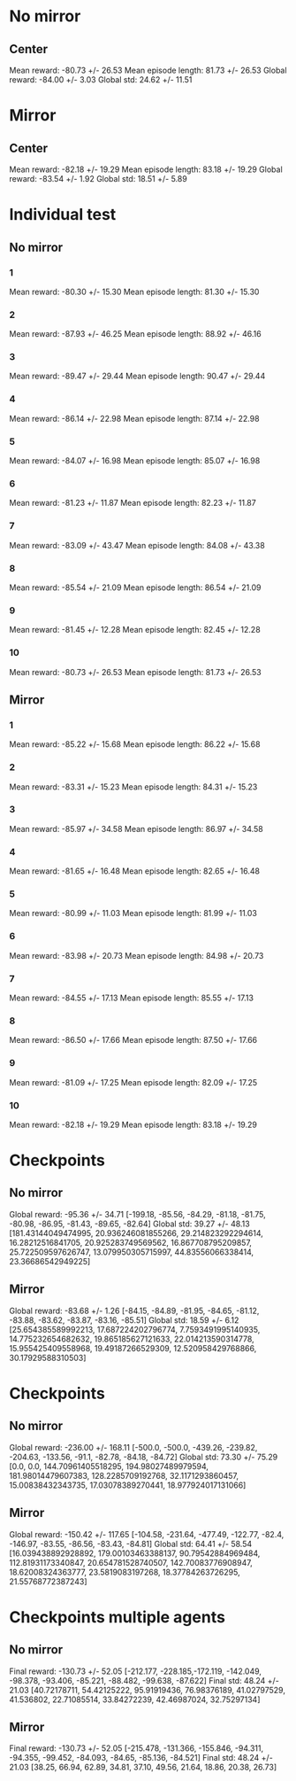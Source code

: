 # No mirror
## Center
Mean reward: -80.73 +/- 26.53
Mean episode length: 81.73 +/- 26.53
Global reward: -84.00 +/- 3.03
Global std: 24.62 +/- 11.51

# Mirror
## Center
Mean reward: -82.18 +/- 19.29
Mean episode length: 83.18 +/- 19.29
Global reward: -83.54 +/- 1.92
Global std: 18.51 +/- 5.89

# Individual test
## No mirror
### 1
Mean reward: -80.30 +/- 15.30
Mean episode length: 81.30 +/- 15.30
### 2
Mean reward: -87.93 +/- 46.25
Mean episode length: 88.92 +/- 46.16
### 3
Mean reward: -89.47 +/- 29.44
Mean episode length: 90.47 +/- 29.44
### 4
Mean reward: -86.14 +/- 22.98
Mean episode length: 87.14 +/- 22.98
### 5
Mean reward: -84.07 +/- 16.98
Mean episode length: 85.07 +/- 16.98
### 6
Mean reward: -81.23 +/- 11.87
Mean episode length: 82.23 +/- 11.87
### 7
Mean reward: -83.09 +/- 43.47
Mean episode length: 84.08 +/- 43.38
### 8
Mean reward: -85.54 +/- 21.09
Mean episode length: 86.54 +/- 21.09
### 9
Mean reward: -81.45 +/- 12.28
Mean episode length: 82.45 +/- 12.28
### 10
Mean reward: -80.73 +/- 26.53
Mean episode length: 81.73 +/- 26.53

## Mirror
### 1
Mean reward: -85.22 +/- 15.68
Mean episode length: 86.22 +/- 15.68
### 2
Mean reward: -83.31 +/- 15.23
Mean episode length: 84.31 +/- 15.23
### 3
Mean reward: -85.97 +/- 34.58
Mean episode length: 86.97 +/- 34.58
### 4
Mean reward: -81.65 +/- 16.48
Mean episode length: 82.65 +/- 16.48
### 5
Mean reward: -80.99 +/- 11.03
Mean episode length: 81.99 +/- 11.03
### 6
Mean reward: -83.98 +/- 20.73
Mean episode length: 84.98 +/- 20.73
### 7
Mean reward: -84.55 +/- 17.13
Mean episode length: 85.55 +/- 17.13
### 8
Mean reward: -86.50 +/- 17.66
Mean episode length: 87.50 +/- 17.66
### 9
Mean reward: -81.09 +/- 17.25
Mean episode length: 82.09 +/- 17.25
### 10
Mean reward: -82.18 +/- 19.29
Mean episode length: 83.18 +/- 19.29


# Checkpoints
## No mirror
Global reward: -95.36 +/- 34.71
[-199.18, -85.56, -84.29, -81.18, -81.75, -80.98, -86.95, -81.43, -89.65, -82.64]
Global std: 39.27 +/- 48.13
[181.43144049474995, 20.936246081855266, 29.214823292294614, 16.28212516841705, 20.925283749569562, 16.867708795209857, 25.722509597626747, 13.079950305715997, 44.83556066338414, 23.36686542949225]
## Mirror
Global reward: -83.68 +/- 1.26
[-84.15, -84.89, -81.95, -84.65, -81.12, -83.88, -83.62, -83.87, -83.16, -85.51]
Global std: 18.59 +/- 6.12
[25.654385589992213, 17.687224202796774, 7.7593491995140935, 14.775232654682632, 19.865185627121633, 22.014213590314778, 15.955425409558968, 19.49187266529309, 12.520958429768866, 30.17929588310503]


# Checkpoints
## No mirror
Global reward: -236.00 +/- 168.11
[-500.0, -500.0, -439.26, -239.82, -204.63, -133.56, -91.1, -82.78, -84.18, -84.72]
Global std: 73.30 +/- 75.29
[0.0, 0.0, 144.70961405518295, 194.98027489979594, 181.98014479607383, 128.2285709192768, 32.1171293860457, 15.00838432343735, 17.03078389270441, 18.977924017131066]
## Mirror
Global reward: -150.42 +/- 117.65
[-104.58, -231.64, -477.49, -122.77, -82.4, -146.97, -83.55, -86.56, -83.43, -84.81]
Global std: 64.41 +/- 58.54
[16.039438892928892, 179.00103463388137, 90.79542884969484, 112.81931173340847, 20.654781528740507, 142.70083776908947, 18.62008324363777, 23.5819083197268, 18.37784263726295, 21.55768772387243]


# Checkpoints multiple agents
## No mirror
Final reward: -130.73 +/- 52.05
[-212.177, -228.185,-172.119, -142.049, -98.378, -93.406, -85.221, -88.482, -99.638, -87.622]
Final std: 48.24 +/- 21.03
[40.72178711, 54.42125222, 95.91919436, 76.98376189, 41.02797529, 41.536802, 22.71085514, 33.84272239, 42.46987024, 32.75297134]

## Mirror
Final reward: -130.73 +/- 52.05
[-215.478, -131.366, -155.846, -94.311, -94.355, -99.452, -84.093, -84.65, -85.136, -84.521]
Final std: 48.24 +/- 21.03
[38.25, 66.94, 62.89, 34.81, 37.10, 49.56, 21.64, 18.86, 20.38, 26.73]
